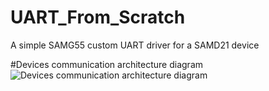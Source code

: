 # UART_From_Scratch
A simple SAMG55 custom UART driver for a SAMD21 device

#Devices communication architecture diagram
![Devices communication architecture diagram](doc/doc/Device_Communication_Architecture.svg)
